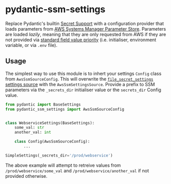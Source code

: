 # pydantic-ssm-settings

Replace Pydantic's builtin [Secret Support](https://pydantic-docs.helpmanual.io/usage/settings/#secret-support) with a configuration provider that loads parameters from [AWS Systems Manager Parameter Store](https://docs.aws.amazon.com/systems-manager/latest/userguide/systems-manager-parameter-store.html). Parameters are loaded _lazily_, meaning that they are only requested from AWS if they are not provided via [standard field value priority](https://pydantic-docs.helpmanual.io/usage/settings/#field-value-priority) (i.e. initialiser, environment variable, or via `.env` file).

## Usage

The simplest way to use this module is to inhert your settings `Config` class from `AwsSsmSourceConfig`. This will overwrite the [`file_secret_settings` settings source](https://pydantic-docs.helpmanual.io/usage/settings/#customise-settings-sources) with the `AwsSsmSettingsSource`. Provide a prefix to SSM parameters via the `_secrets_dir` initialiser value or the `secrets_dir` Config value.

```py
from pydantic import BaseSettings
from pydantic_ssm_settings import AwsSsmSourceConfig


class WebserviceSettings(BaseSettings):
    some_val: str
    another_val: int

    class Config(AwsSsmSourceConfig):
        ...

SimpleSettings(_secrets_dir='/prod/webservice')
```

The above example will attempt to retreive values from `/prod/webservice/some_val` and `/prod/webservice/another_val` if not provided otherwise.